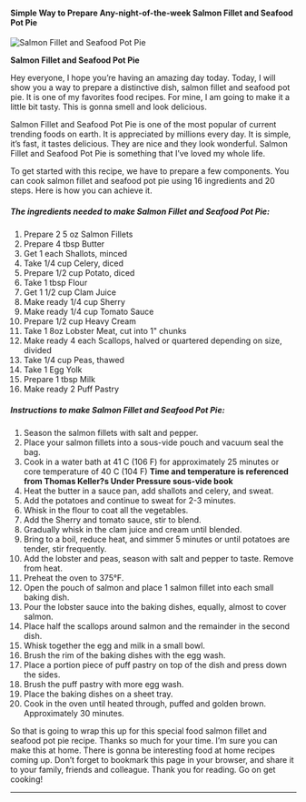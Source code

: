             

#### Simple Way to Prepare Any-night-of-the-week Salmon Fillet and Seafood Pot Pie

![Salmon Fillet and Seafood Pot Pie](https://img-global.cpcdn.com/recipes/5726485550727168/751x532cq70/salmon-fillet-and-seafood-pot-pie-recipe-main-photo.jpg)

**Salmon Fillet and Seafood Pot Pie**

Hey everyone, I hope you’re having an amazing day today. Today, I will show you a way to prepare a distinctive dish, salmon fillet and seafood pot pie. It is one of my favorites food recipes. For mine, I am going to make it a little bit tasty. This is gonna smell and look delicious.

Salmon Fillet and Seafood Pot Pie is one of the most popular of current trending foods on earth. It is appreciated by millions every day. It is simple, it’s fast, it tastes delicious. They are nice and they look wonderful. Salmon Fillet and Seafood Pot Pie is something that I’ve loved my whole life.

To get started with this recipe, we have to prepare a few components. You can cook salmon fillet and seafood pot pie using 16 ingredients and 20 steps. Here is how you can achieve it.

##### The ingredients needed to make Salmon Fillet and Seafood Pot Pie:

1.  Prepare 2 5 oz Salmon Fillets
2.  Prepare 4 tbsp Butter
3.  Get 1 each Shallots, minced
4.  Take 1/4 cup Celery, diced
5.  Prepare 1/2 cup Potato, diced
6.  Take 1 tbsp Flour
7.  Get 1 1/2 cup Clam Juice
8.  Make ready 1/4 cup Sherry
9.  Make ready 1/4 cup Tomato Sauce
10.  Prepare 1/2 cup Heavy Cream
11.  Take 1 8oz Lobster Meat, cut into 1" chunks
12.  Make ready 4 each Scallops, halved or quartered depending on size, divided
13.  Take 1/4 cup Peas, thawed
14.  Take 1 Egg Yolk
15.  Prepare 1 tbsp Milk
16.  Make ready 2 Puff Pastry

##### Instructions to make Salmon Fillet and Seafood Pot Pie:

1.  Season the salmon fillets with salt and pepper.
2.  Place your salmon fillets into a sous-vide pouch and vacuum seal the bag.
3.  Cook in a water bath at 41 C (106 F) for approximately 25 minutes or core temperature of 40 C (104 F) **Time and temperature is referenced from Thomas Keller?s Under Pressure sous-vide book**
4.  Heat the butter in a sauce pan, add shallots and celery, and sweat.
5.  Add the potatoes and continue to sweat for 2-3 minutes.
6.  Whisk in the flour to coat all the vegetables.
7.  Add the Sherry and tomato sauce, stir to blend.
8.  Gradually whisk in the clam juice and cream until blended.
9.  Bring to a boil, reduce heat, and simmer 5 minutes or until potatoes are tender, stir frequently.
10.  Add the lobster and peas, season with salt and pepper to taste. Remove from heat.
11.  Preheat the oven to 375°F.
12.  Open the pouch of salmon and place 1 salmon fillet into each small baking dish.
13.  Pour the lobster sauce into the baking dishes, equally, almost to cover salmon.
14.  Place half the scallops around salmon and the remainder in the second dish.
15.  Whisk together the egg and milk in a small bowl.
16.  Brush the rim of the baking dishes with the egg wash.
17.  Place a portion piece of puff pastry on top of the dish and press down the sides.
18.  Brush the puff pastry with more egg wash.
19.  Place the baking dishes on a sheet tray.
20.  Cook in the oven until heated through, puffed and golden brown. Approximately 30 minutes.

So that is going to wrap this up for this special food salmon fillet and seafood pot pie recipe. Thanks so much for your time. I’m sure you can make this at home. There is gonna be interesting food at home recipes coming up. Don’t forget to bookmark this page in your browser, and share it to your family, friends and colleague. Thank you for reading. Go on get cooking!

* * *